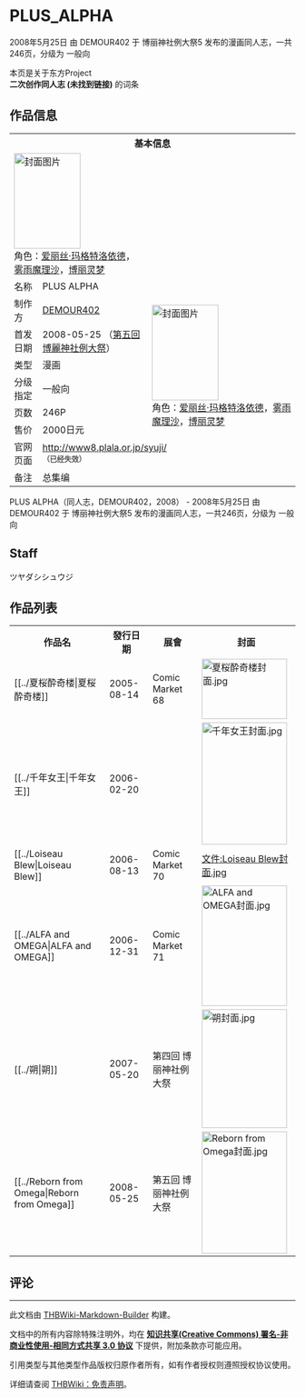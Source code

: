 # PLUS_ALPHA

<!-- source html: G:\repos\THBWiki-Markdown-Builder\THBWikiMarkdown\Temp\main\c\ce\ns0%3APLUS_ALPHA.html -->

2008年5月25日 由 DEMOUR402 于 博丽神社例大祭5 发布的漫画同人志，一共246页，分级为 一般向

本页是关于东方Project  
 **二次创作同人志 (未找到链接)** 的词条
## 作品信息

<table><tbody><tr><th colspan="3">基本信息</th></tr><tr><td class="cover-artwork-mobile" colspan="2"><a href="./文件-PLUS_ALPHA封面.jpg.md" class="image" title="封面图片"><img alt="封面图片" src="https://upload.thwiki.cc/thumb/4/47/PLUS_ALPHA%E5%B0%81%E9%9D%A2.jpg/117px-PLUS_ALPHA%E5%B0%81%E9%9D%A2.jpg" decoding="async" loading="lazy" width="117" height="168" srcset="https://upload.thwiki.cc/thumb/4/47/PLUS_ALPHA%E5%B0%81%E9%9D%A2.jpg/176px-PLUS_ALPHA%E5%B0%81%E9%9D%A2.jpg 1.5x, https://upload.thwiki.cc/thumb/4/47/PLUS_ALPHA%E5%B0%81%E9%9D%A2.jpg/234px-PLUS_ALPHA%E5%B0%81%E9%9D%A2.jpg 2x" data-file-width="268" data-file-height="384"></a><div class="cover-char">角色：<a href="./爱丽丝·玛格特洛依德.md" title="爱丽丝·玛格特洛依德">爱丽丝·玛格特洛依德</a>，<a href="./雾雨魔理沙.md" title="雾雨魔理沙">雾雨魔理沙</a>，<a href="./博丽灵梦.md" title="博丽灵梦">博丽灵梦</a></div></td>
</tr><tr><td class="label">名称</td><td colspan="2"> PLUS ALPHA </td></tr><tr><td class="label">制作方</td><td><a href="./DEMOUR402.md" title="DEMOUR402">DEMOUR402</a></td><td class="cover-artwork" rowspan="6" style="min-width:168px;"><a href="./文件-PLUS_ALPHA封面.jpg.md" class="image" title="封面图片"><img alt="封面图片" src="https://upload.thwiki.cc/thumb/4/47/PLUS_ALPHA%E5%B0%81%E9%9D%A2.jpg/117px-PLUS_ALPHA%E5%B0%81%E9%9D%A2.jpg" decoding="async" loading="lazy" width="117" height="168" srcset="https://upload.thwiki.cc/thumb/4/47/PLUS_ALPHA%E5%B0%81%E9%9D%A2.jpg/176px-PLUS_ALPHA%E5%B0%81%E9%9D%A2.jpg 1.5x, https://upload.thwiki.cc/thumb/4/47/PLUS_ALPHA%E5%B0%81%E9%9D%A2.jpg/234px-PLUS_ALPHA%E5%B0%81%E9%9D%A2.jpg 2x" data-file-width="268" data-file-height="384"></a><div class="cover-char">角色：<a href="./爱丽丝·玛格特洛依德.md" title="爱丽丝·玛格特洛依德">爱丽丝·玛格特洛依德</a>，<a href="./雾雨魔理沙.md" title="雾雨魔理沙">雾雨魔理沙</a>，<a href="./博丽灵梦.md" title="博丽灵梦">博丽灵梦</a></div></td>
</tr><tr><td class="label">首发日期</td><td>2008-05-25&#160;（<a href="/展会作品列表?e=%E5%8D%9A%E4%B8%BD%E7%A5%9E%E7%A4%BE%E4%BE%8B%E5%A4%A7%E7%A5%AD%235">第五回 博麗神社例大祭</a>）</td></tr><tr><td class="label">类型</td><td>漫画</td></tr><tr><td class="label">分级指定</td><td>一般向</td></tr><tr><td class="label">页数</td><td>246P</td></tr><tr><td class="label">售价</td><td>2000日元</td></tr>
<tr><td class="label">官网页面</td><td colspan="2"><a rel="nofollow" class="external free" href="http://www8.plala.or.jp/syuji/">http://www8.plala.or.jp/syuji/</a><br><span style="font-family: sans-serif; cursor: default; color:#555; font-size: 0.8em; bottom: 0.1em; font-weight: bold;" title="连接到已经失效网页">（已经失效）</span></td></tr><tr><td class="label">备注</td><td colspan="2">总集编</td></tr></tbody></table>

PLUS ALPHA（同人志，DEMOUR402，2008） - 2008年5月25日 由 DEMOUR402 于 博丽神社例大祭5 发布的漫画同人志，一共246页，分级为 一般向
## Staff
  
ツヤダシシュウジ
  

## 作品列表

<table>

<tbody><tr>
<th>作品名</th>
<th>發行日期</th>
<th>展會</th>
<th>封面
</th></tr>
<tr>
<td>[[../夏桜酔奇楼|夏桜酔奇楼]]</td>
<td>2005-08-14</td>
<td>Comic Market 68</td>
<td><div class="floatright"><a href="./文件-夏桜酔奇楼封面.jpg.md" class="image"><img alt="夏桜酔奇楼封面.jpg" src="https://upload.thwiki.cc/thumb/f/f8/%E5%A4%8F%E6%A1%9C%E9%85%94%E5%A5%87%E6%A5%BC%E5%B0%81%E9%9D%A2.jpg/150px-%E5%A4%8F%E6%A1%9C%E9%85%94%E5%A5%87%E6%A5%BC%E5%B0%81%E9%9D%A2.jpg" decoding="async" loading="lazy" width="150" height="106" srcset="https://upload.thwiki.cc/thumb/f/f8/%E5%A4%8F%E6%A1%9C%E9%85%94%E5%A5%87%E6%A5%BC%E5%B0%81%E9%9D%A2.jpg/225px-%E5%A4%8F%E6%A1%9C%E9%85%94%E5%A5%87%E6%A5%BC%E5%B0%81%E9%9D%A2.jpg 1.5x, https://upload.thwiki.cc/thumb/f/f8/%E5%A4%8F%E6%A1%9C%E9%85%94%E5%A5%87%E6%A5%BC%E5%B0%81%E9%9D%A2.jpg/300px-%E5%A4%8F%E6%A1%9C%E9%85%94%E5%A5%87%E6%A5%BC%E5%B0%81%E9%9D%A2.jpg 2x" data-file-width="2151" data-file-height="1513"></a></div>
</td></tr>
<tr>
<td>[[../千年女王|千年女王]]</td>
<td>2006-02-20</td>
<td></td>
<td><div class="floatright"><a href="./文件-千年女王封面.jpg.md" class="image"><img alt="千年女王封面.jpg" src="https://upload.thwiki.cc/thumb/2/24/%E5%8D%83%E5%B9%B4%E5%A5%B3%E7%8E%8B%E5%B0%81%E9%9D%A2.jpg/150px-%E5%8D%83%E5%B9%B4%E5%A5%B3%E7%8E%8B%E5%B0%81%E9%9D%A2.jpg" decoding="async" loading="lazy" width="150" height="215" srcset="https://upload.thwiki.cc/thumb/2/24/%E5%8D%83%E5%B9%B4%E5%A5%B3%E7%8E%8B%E5%B0%81%E9%9D%A2.jpg/225px-%E5%8D%83%E5%B9%B4%E5%A5%B3%E7%8E%8B%E5%B0%81%E9%9D%A2.jpg 1.5x, https://upload.thwiki.cc/2/24/%E5%8D%83%E5%B9%B4%E5%A5%B3%E7%8E%8B%E5%B0%81%E9%9D%A2.jpg 2x" data-file-width="268" data-file-height="384"></a></div>
</td></tr>
<tr>
<td>[[../Loiseau Blew|Loiseau Blew]]</td>
<td>2006-08-13</td>
<td>Comic Market 70</td>
<td><div class="floatright"><a href="/index.php?title=%E7%89%B9%E6%AE%8A:%E4%B8%8A%E4%BC%A0%E6%96%87%E4%BB%B6&amp;wpDestFile=Loiseau_Blew%E5%B0%81%E9%9D%A2.jpg" class="new" title="文件:Loiseau Blew封面.jpg">文件:Loiseau Blew封面.jpg</a></div>
</td></tr>
<tr>
<td>[[../ALFA and OMEGA|ALFA and OMEGA]]</td>
<td>2006-12-31</td>
<td>Comic Market 71</td>
<td><div class="floatright"><a href="./文件-ALFA_and_OMEGA封面.jpg.md" class="image"><img alt="ALFA and OMEGA封面.jpg" src="https://upload.thwiki.cc/thumb/8/85/ALFA_and_OMEGA%E5%B0%81%E9%9D%A2.jpg/150px-ALFA_and_OMEGA%E5%B0%81%E9%9D%A2.jpg" decoding="async" loading="lazy" width="150" height="212" srcset="https://upload.thwiki.cc/thumb/8/85/ALFA_and_OMEGA%E5%B0%81%E9%9D%A2.jpg/225px-ALFA_and_OMEGA%E5%B0%81%E9%9D%A2.jpg 1.5x, https://upload.thwiki.cc/thumb/8/85/ALFA_and_OMEGA%E5%B0%81%E9%9D%A2.jpg/300px-ALFA_and_OMEGA%E5%B0%81%E9%9D%A2.jpg 2x" data-file-width="906" data-file-height="1280"></a></div>
</td></tr>
<tr>
<td>[[../朔|朔]]</td>
<td>2007-05-20</td>
<td>第四回 博丽神社例大祭</td>
<td><div class="floatright"><a href="./文件-朔封面.jpg.md" class="image"><img alt="朔封面.jpg" src="https://upload.thwiki.cc/thumb/0/06/%E6%9C%94%E5%B0%81%E9%9D%A2.jpg/150px-%E6%9C%94%E5%B0%81%E9%9D%A2.jpg" decoding="async" loading="lazy" width="150" height="209" srcset="https://upload.thwiki.cc/thumb/0/06/%E6%9C%94%E5%B0%81%E9%9D%A2.jpg/225px-%E6%9C%94%E5%B0%81%E9%9D%A2.jpg 1.5x, https://upload.thwiki.cc/thumb/0/06/%E6%9C%94%E5%B0%81%E9%9D%A2.jpg/300px-%E6%9C%94%E5%B0%81%E9%9D%A2.jpg 2x" data-file-width="1080" data-file-height="1504"></a></div>
</td></tr>
<tr>
<td>[[../Reborn from Omega|Reborn from Omega]]</td>
<td>2008-05-25</td>
<td>第五回 博丽神社例大祭</td>
<td><div class="floatright"><a href="./文件-Reborn_from_Omega封面.jpg.md" class="image"><img alt="Reborn from Omega封面.jpg" src="https://upload.thwiki.cc/thumb/1/15/Reborn_from_Omega%E5%B0%81%E9%9D%A2.jpg/150px-Reborn_from_Omega%E5%B0%81%E9%9D%A2.jpg" decoding="async" loading="lazy" width="150" height="215" srcset="https://upload.thwiki.cc/thumb/1/15/Reborn_from_Omega%E5%B0%81%E9%9D%A2.jpg/225px-Reborn_from_Omega%E5%B0%81%E9%9D%A2.jpg 1.5x, https://upload.thwiki.cc/1/15/Reborn_from_Omega%E5%B0%81%E9%9D%A2.jpg 2x" data-file-width="268" data-file-height="384"></a></div>
</td></tr></tbody></table>


## 评论




---

此文档由 [THBWiki-Markdown-Builder](https://github.com/Delsin-Yu/THBWiki-Markdown-Builder) 构建。

文档中的所有内容除特殊注明外，均在 [**知识共享(Creative Commons) 署名-非商业性使用-相同方式共享 3.0 协议**](https://creativecommons.org/licenses/by-sa/3.0/deed.zh-hans) 下提供，附加条款亦可能应用。

引用类型与其他类型作品版权归原作者所有，如有作者授权则遵照授权协议使用。

详细请查阅 [THBWiki：免责声明](https://thbwiki.cc/THBWiki:%E5%85%8D%E8%B4%A3%E5%A3%B0%E6%98%8E)。

